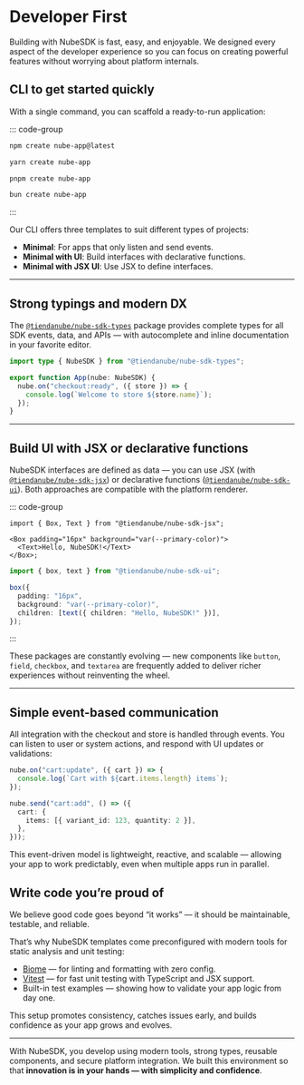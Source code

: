 # Developer First

Building with NubeSDK is fast, easy, and enjoyable. We designed every aspect of the developer experience so you can focus on creating powerful features without worrying about platform internals.

## CLI to get started quickly

With a single command, you can scaffold a ready-to-run application:

::: code-group

```bash [npm]
npm create nube-app@latest
```

```bash [yarn]
yarn create nube-app
```

```bash [pnpm]
pnpm create nube-app
```

```bash [bun]
bun create nube-app
```

:::

Our CLI offers three templates to suit different types of projects:
- **Minimal**: For apps that only listen and send events.
- **Minimal with UI**: Build interfaces with declarative functions.
- **Minimal with JSX UI**: Use JSX to define interfaces.

---

## Strong typings and modern DX

The [`@tiendanube/nube-sdk-types`](https://www.npmjs.com/package/@tiendanube/nube-sdk-types) package provides complete types for all SDK events, data, and APIs — with autocomplete and inline documentation in your favorite editor.

```ts
import type { NubeSDK } from "@tiendanube/nube-sdk-types";

export function App(nube: NubeSDK) {
  nube.on("checkout:ready", ({ store }) => {
    console.log(`Welcome to store ${store.name}`);
  });
}
```

---

## Build UI with JSX or declarative functions

NubeSDK interfaces are defined as data — you can use JSX (with [`@tiendanube/nube-sdk-jsx`](https://www.npmjs.com/package/@tiendanube/nube-sdk-jsx)) or declarative functions ([`@tiendanube/nube-sdk-ui`](https://www.npmjs.com/package/@tiendanube/nube-sdk-ui)). Both approaches are compatible with the platform renderer.

::: code-group

```tsx [JSX]
import { Box, Text } from "@tiendanube/nube-sdk-jsx";

<Box padding="16px" background="var(--primary-color)">
  <Text>Hello, NubeSDK!</Text>
</Box>;
```

```typescript [Declarative]
import { box, text } from "@tiendanube/nube-sdk-ui";

box({
  padding: "16px",
  background: "var(--primary-color)",
  children: [text({ children: "Hello, NubeSDK!" })],
});
```
:::

These packages are constantly evolving — new components like `button`, `field`, `checkbox`, and `textarea` are frequently added to deliver richer experiences without reinventing the wheel.

---

## Simple event-based communication

All integration with the checkout and store is handled through events. You can listen to user or system actions, and respond with UI updates or validations:

```ts
nube.on("cart:update", ({ cart }) => {
  console.log(`Cart with ${cart.items.length} items`);
});

nube.send("cart:add", () => ({
  cart: {
    items: [{ variant_id: 123, quantity: 2 }],
  },
}));
```

This event-driven model is lightweight, reactive, and scalable — allowing your app to work predictably, even when multiple apps run in parallel.

## Write code you’re proud of

We believe good code goes beyond “it works” — it should be maintainable, testable, and reliable.

That’s why NubeSDK templates come preconfigured with modern tools for static analysis and unit testing:

- [Biome](https://biomejs.dev/) — for linting and formatting with zero config.
- [Vitest](https://vitest.dev/) — for fast unit testing with TypeScript and JSX support.
- Built-in test examples — showing how to validate your app logic from day one.

This setup promotes consistency, catches issues early, and builds confidence as your app grows and evolves.

---

With NubeSDK, you develop using modern tools, strong types, reusable components, and secure platform integration. We built this environment so that **innovation is in your hands — with simplicity and confidence**.
